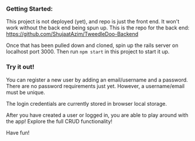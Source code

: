 ### Getting Started:

This project is not deployed (yet), and repo is just the front end. It won't work without the back end being spun up. This is the repo for the back end: https://github.com/ShujaatAzim/TweedleDoo-Backend

Once that has been pulled down and cloned, spin up the rails server on localhost port 3000. Then run `npm start` in this project to start it up. 

### Try it out!

You can register a new user by adding an email/username and a password. There are no password requirements just yet. However, a username/email must be unique.

The login credentials are currently stored in browser local storage.

After you have created a user or logged in, you are able to play around with the app! Explore the full CRUD functionality!

Have fun!
